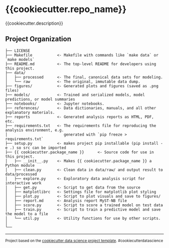 {{cookiecutter.repo_name}}
==============================

{{cookiecutter.description}}

Project Organization
------------

    ├── LICENSE
    ├── Makefile           <- Makefile with commands like `make data` or `make models`
    ├── README.md          <- The top-level README for developers using this project.
    ├── data/
    │   ├── processed      <- The final, canonical data sets for modeling.
    │   └── raw            <- The original, immutable data dump.
    ├── figures/           <- Generated plots and figures (saved as .png files)
    ├── models/            <- Trained and serialized models, model predictions, or model summaries
    ├── notebooks/         <- Jupyter notebooks.
    ├── references/        <- Data dictionaries, manuals, and all other explanatory materials.
    ├── reports            <- Generated analysis reports as HTML, PDF, etc.
    ├── requirements.txt   <- The requirements file for reproducing the analysis environment, e.g.
    │                         generated with `pip freeze > requirements.txt`
    ├── setup.py           <- makes project pip installable (pip install -e .) so src can be imported
    ├── {{ cookiecutter.package_name }}      <- Source code for use in this project.
    │   ├── __init__.py    <- Makes {{ cookiecutter.package_name }} a Python module
    │   ├── clean.py       <- Clean data in data/raw/ and output result to data/processed
    │   ├── explore.py     <- Exploratory data analysis script for interactive work
    │   ├── get.py         <- Script to get data from the source
    │   ├── matplotlibrc   <- Settings file for matplotlib plot styling
    │   ├── plot.py        <- Script to plot visuals and save to figures/
    │   ├── report.md      <- Analysis report MyST-NB file
    │   ├── score.py       <- Script to score a trained model on test data
    │   ├── train.py       <- Script to train a predictive model and save the model to a file
    │   └── util.py        <- Utility functions for use by other scripts.
    │
    └──


--------

<p><small>Project based on the <a target="_blank" href="https://drivendata.github.io/cookiecutter-data-science/">cookiecutter data science project template</a>. #cookiecutterdatascience</small></p>
